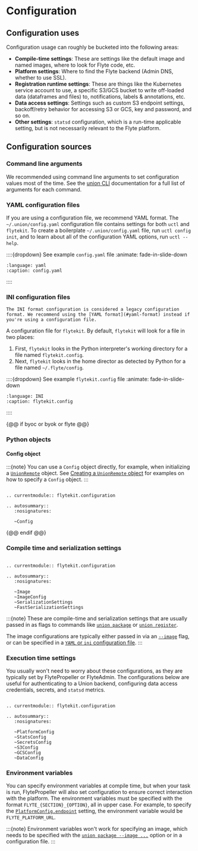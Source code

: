 # Configuration

## Configuration uses

Configuration usage can roughly be bucketed into the following areas:

- **Compile-time settings**: These are settings like the default image and named images, where to look for Flyte code, etc.
- **Platform settings**: Where to find the Flyte backend (Admin DNS, whether to use SSL).
- **Registration runtime settings**: These are things like the Kubernetes service account to use, a specific S3/GCS bucket to write off-loaded data (dataframes and files) to, notifications, labels & annotations, etc.
- **Data access settings**: Settings such as custom S3 endpoint settings, backoff/retry behavior for accessing S3 or GCS, key and password, and so on.
- **Other settings**: `statsd` configuration, which is a run-time applicable setting, but is not necessarily relevant to the Flyte platform.

## Configuration sources

### Command line arguments

We recommended using command line arguments to set configuration values most of the time. See the [union CLI](../../union-cli.md) documentation for a full list of arguments for each command.


### YAML configuration files

If you are using a configuration file, we recommend YAML format. The `~/.union/config.yaml` configuration file contains settings for both `uctl` and `flytekit`. To create a boilerplate `~/.union/config.yaml` file, run `uctl config init`, and to learn about all of the configuration YAML options, run `uctl --help`.

::::{dropdown} See example `config.yaml` file
:animate: fade-in-slide-down

```{rli} https://raw.githubusercontent.com/flyteorg/flytekit/master/tests/flytekit/unit/configuration/configs/sample.yaml
:language: yaml
:caption: config.yaml
```
::::

### INI configuration files

```{warning}
The INI format configuration is considered a legacy configuration format. We recommend using the [YAML format](#yaml-format) instead if you're using a configuration file.
```

A configuration file for `flytekit`. By default, `flytekit` will look for a file in two places:

1. First, `flytekit` looks in the Python interpreter's working directory for a file named `flytekit.config`.
2. Next, `flytekit` looks in the home director as detected by Python for a file named `~/.flyte/config`.

::::{dropdown} See example `flytekit.config` file
:animate: fade-in-slide-down

```{rli} https://raw.githubusercontent.com/flyteorg/flytekit/master/tests/flytekit/unit/configuration/configs/images.config
:language: INI
:caption: flytekit.config
```
::::

{@@ if byoc or byok or flyte @@}
### Python objects

#### Config object

:::{note}
You can use a `Config` object directly, for example, when initializing a [`UnionRemote`](../../../api-reference/union-sdk/union-remote/index.md) object. See [Creating a `UnionRemote` object](../../../user-guide/development-cycle/union-remote/index.md#creating-a-unionremote-object) for examples on how to specify a `Config` object.
:::

```{eval-rst}

.. currentmodule:: flytekit.configuration

.. autosummary::
   :nosignatures:

   ~Config
```
{@@ endif @@}

### Compile time and serialization settings

```{eval-rst}

.. currentmodule:: flytekit.configuration

.. autosummary::
   :nosignatures:

   ~Image
   ~ImageConfig
   ~SerializationSettings
   ~FastSerializationSettings
```

:::{note}
These are compile-time and serialization settings that are usually passed in as flags to commands like [`union package`](../../union-cli.md#union-package) or [`union register`](../../union-cli.md#union-cli-commands).

The image configurations are typically either passed in via an [`--image`](../../union-cli.md#cmdoption-union-build-i) flag, or can be specified in a [`YAML` or `ini` configuration file](#configuration-files).
:::

### Execution time settings

You usually won't need to worry about these configurations, as they are typically set by FlytePropeller or
FlyteAdmin. The configurations below are useful for authenticating to a Union backend, configuring data access
credentials, secrets, and `statsd` metrics.

```{eval-rst}

.. currentmodule:: flytekit.configuration

.. autosummary::
   :nosignatures:

   ~PlatformConfig
   ~StatsConfig
   ~SecretsConfig
   ~S3Config
   ~GCSConfig
   ~DataConfig
```

### Environment variables

You can specify environment variables at compile time, but when your task is run, FlytePropeller will also set configuration to ensure correct interaction with the platform. The environment variables must be specified with the format `FLYTE_{SECTION}_{OPTION}`, all in upper case. For example, to specify the [`PlatformConfig.endpoint`](./execution-time-settings.md#flytekit.configuration.PlatformConfig) setting, the environment variable would be `FLYTE_PLATFORM_URL`.

:::{note}
Environment variables won't work for specifying an image, which needs to be specified with the
[`union package --image ...`](../../union-cli.md#cmdoption-union-package-i) option or in a configuration file.
:::
